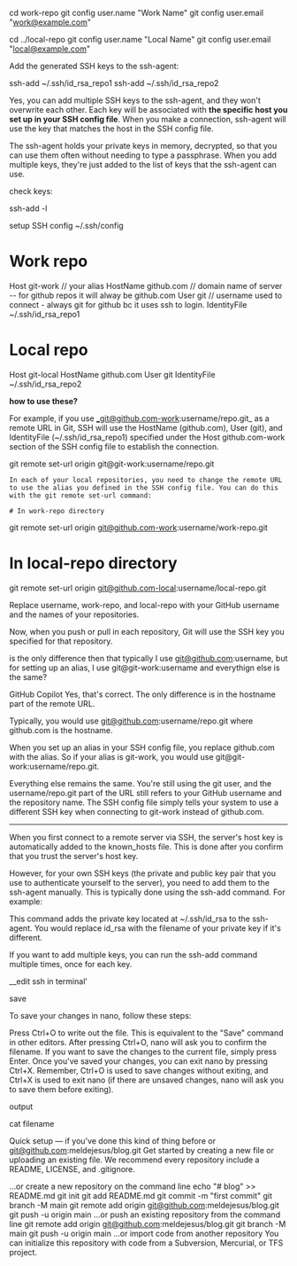 cd work-repo
git config user.name "Work Name"
git config user.email "work@example.com"

cd ../local-repo
git config user.name "Local Name"
git config user.email "local@example.com"


Add the generated SSH keys to the ssh-agent:

ssh-add ~/.ssh/id_rsa_repo1
ssh-add ~/.ssh/id_rsa_repo2

Yes, you can add multiple SSH keys to the ssh-agent, and they won't overwrite each other. Each key will be associated with __the specific host you set up in your SSH config file__. When you make a connection, ssh-agent will use the key that matches the host in the SSH config file.

The ssh-agent holds your private keys in memory, decrypted, so that you can use them often without needing to type a passphrase. When you add multiple keys, they're just added to the list of keys that the ssh-agent can use.

check keys:

ssh-add -l




setup SSH config
~/.ssh/config

# Work repo
Host git-work  // your alias
    HostName github.com // domain name of server -- for github repos it will alway be github.com
    User git // username used to connect - always git for github bc it uses ssh to login.
    IdentityFile ~/.ssh/id_rsa_repo1

# Local repo
Host git-local
    HostName github.com
    User git
    IdentityFile ~/.ssh/id_rsa_repo2

__how to use these?__

For example, if you use _git@github.com-work:username/repo.git_ as a remote URL in Git, SSH will use the HostName (github.com), User (git), and IdentityFile (~/.ssh/id_rsa_repo1) specified under the Host github.com-work section of the SSH config file to establish the connection.

git remote set-url origin git@git-work:username/repo.git

    In each of your local repositories, you need to change the remote URL to use the alias you defined in the SSH config file. You can do this with the git remote set-url command:

    # In work-repo directory
git remote set-url origin git@github.com-work:username/work-repo.git

# In local-repo directory
git remote set-url origin git@github.com-local:username/local-repo.git

Replace username, work-repo, and local-repo with your GitHub username and the names of your repositories.

Now, when you push or pull in each repository, Git will use the SSH key you specified for that repository.

is the only difference then that typically I use git@github.com:username, but for setting up an alias, I use git@git-work:username and everythign else is the same?

GitHub Copilot
Yes, that's correct. The only difference is in the hostname part of the remote URL.

Typically, you would use git@github.com:username/repo.git where github.com is the hostname.

When you set up an alias in your SSH config file, you replace github.com with the alias. So if your alias is git-work, you would use git@git-work:username/repo.git.

Everything else remains the same. You're still using the git user, and the username/repo.git part of the URL still refers to your GitHub username and the repository name. The SSH config file simply tells your system to use a different SSH key when connecting to git-work instead of github.com.

---

When you first connect to a remote server via SSH, the server's host key is automatically added to the known_hosts file. This is done after you confirm that you trust the server's host key.

However, for your own SSH keys (the private and public key pair that you use to authenticate yourself to the server), you need to add them to the ssh-agent manually. This is typically done using the ssh-add command. For example:

This command adds the private key located at ~/.ssh/id_rsa to the ssh-agent. You would replace id_rsa with the filename of your private key if it's different.

If you want to add multiple keys, you can run the ssh-add command multiple times, once for each key.

__edit ssh in terminal'

save

To save your changes in nano, follow these steps:

Press Ctrl+O to write out the file. This is equivalent to the "Save" command in other editors.
After pressing Ctrl+O, nano will ask you to confirm the filename. If you want to save the changes to the current file, simply press Enter.
Once you've saved your changes, you can exit nano by pressing Ctrl+X.
Remember, Ctrl+O is used to save changes without exiting, and Ctrl+X is used to exit nano (if there are unsaved changes, nano will ask you to save them before exiting).

output

cat filename



Quick setup — if you’ve done this kind of thing before
or
git@github.com:meldejesus/blog.git
Get started by creating a new file or uploading an existing file. We recommend every repository include a README, LICENSE, and .gitignore.

…or create a new repository on the command line
echo "# blog" >> README.md
git init
git add README.md
git commit -m "first commit"
git branch -M main
git remote add origin git@github.com:meldejesus/blog.git
git push -u origin main
…or push an existing repository from the command line
git remote add origin git@github.com:meldejesus/blog.git
git branch -M main
git push -u origin main
…or import code from another repository
You can initialize this repository with code from a Subversion, Mercurial, or TFS project.